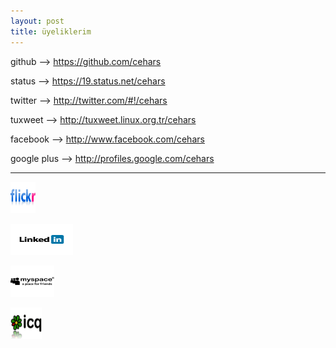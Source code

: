 ```yaml
---
layout: post
title: üyeliklerim
---
```




<p>github --> <a href="https://github.com/cehars" 
target="_blank">https://github.com/cehars</a></p>

<p>status --> <a href="https://19.status.net/cehars"
target="_blank">https://19.status.net/cehars</a></p>

<p>twitter --> <a href="http://twitter.com/#!/cehars"
target="_blank">http://twitter.com/#!/cehars</a></p>

<p>tuxweet --> <a href="http://tuxweet.linux.org.tr/cehars"
target="_blank">http://tuxweet.linux.org.tr/cehars</a></p>

<p>facebook --> <a href="http://www.facebook.com/cehars"
target="_blank">http://www.facebook.com/cehars</a></p>

<p>google plus --> <a href="http://profiles.google.com/cehars"
target="_blank">http://profiles.google.com/cehars</a></p>


<hr>

<a href="http://www.flickr.com/people/cehars/"
target="_blank"><img src="/chrome/cehars19/logolar/23.png" width="40 " height="50"></a>

<a href="http://www.linkedin.com/in/cehars"
target="_blank"><img src="/chrome/cehars19/logolar/55.png" width="100 " height="50"></a>

<a href="http://tr.myspace.com/cehars"
target="_blank"><img src="/chrome/cehars19/logolar/61.gif" width="70 " height="50"></a>

<a href="http://www.icq.com/people/626507325"
target="_blank"><img src="/chrome/cehars19/logolar/46.png" width="50 " height="50"></a>
